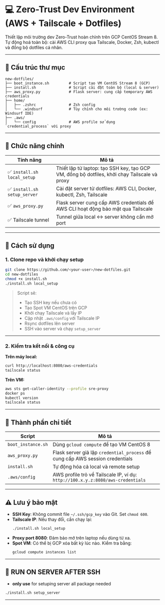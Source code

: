 
# 💻 Zero-Trust Dev Environment (AWS + Tailscale + Dotfiles)

Thiết lập môi trường dev Zero-Trust hoàn chỉnh trên GCP CentOS Stream 8. Tự động hoá toàn bộ: cài AWS CLI proxy qua Tailscale, Docker, Zsh, kubectl và đồng bộ dotfiles cá nhân.

---

## 📁 Cấu trúc thư mục

```
new-dotfiles/
├── boot_instance.sh         # Script tạo VM CentOS Stream 8 (GCP)
├── install.sh               # Script cài đặt toàn bộ (local & server)
├── aws_proxy.py             # Flask server: cung cấp temporary AWS credentials
├── home/
│   ├── .zshrc               # Zsh config
│   └── .windsurf            # Tùy chỉnh cho môi trường code (ex: Windsurf IDE)
├── .aws/
│   └── config               # AWS profile sử dụng `credential_process` với proxy
```

---

## 🧠 Chức năng chính

| Tính năng | Mô tả |
|----------|------|
| ✅ `install.sh local_setup` | Thiết lập từ laptop: tạo SSH key, tạo GCP VM, đồng bộ dotfiles, khởi chạy Tailscale và proxy |
| ✅ `install.sh setup_server` | Cài đặt server từ dotfiles: AWS CLI, Docker, kubectl, Zsh, Tailscale |
| ✅ `aws_proxy.py` | Flask server cung cấp AWS credentials để AWS CLI hoạt động bảo mật qua Tailscale |
| ✅ Tailscale tunnel | Tunnel giữa local ↔️ server không cần mở port |

---

## 🚀 Cách sử dụng

### 1. Clone repo và khởi chạy setup

```bash
git clone https://github.com/<your-user>/new-dotfiles.git
cd new-dotfiles
chmod +x install.sh
./install.sh local_setup
```

> Script sẽ:
> - Tạo SSH key nếu chưa có
> - Tạo Spot VM CentOS trên GCP
> - Khởi chạy Tailscale và lấy IP
> - Cập nhật `.aws/config` với Tailscale IP
> - Rsync dotfiles lên server
> - SSH vào server và chạy `setup_server`

---

### 2. Kiểm tra kết nối & công cụ

**Trên máy local:**

```bash
curl http://localhost:8080/aws-credentials
tailscale status
```

**Trên VM:**

```bash
aws sts get-caller-identity --profile sre-proxy
docker ps
kubectl version
tailscale status
```

---

## 🧩 Thành phần chi tiết

| Script | Mô tả |
|--------|------|
| `boot_instance.sh` | Dùng `gcloud compute` để tạo VM CentOS 8 |
| `aws_proxy.py` | Flask server giả lập `credential_process` để cung cấp AWS session credentials |
| `install.sh` | Tự động hóa cả local và remote setup |
| `.aws/config` | AWS profile trỏ về Tailscale IP, ví dụ: `http://100.x.y.z:8080/aws-credentials` |

---

## ⚠️ Lưu ý bảo mật

- **SSH Key**: Không commit file `~/.ssh/gcp_key` vào Git. Set `chmod 600`.
- **Tailscale IP**: Nếu thay đổi, cần chạy lại:
  ```bash
  ./install.sh local_setup
  ```
- **Proxy port 8080**: Đảm bảo mở trên laptop nếu dùng từ xa.
- **Spot VM**: Có thể bị GCP xóa bất kỳ lúc nào. Kiểm tra bằng:
  ```bash
  gcloud compute instances list
  ```

---

## 🔄 RUN ON SERVER AFTER SSH
- **only use** for setuping server all package needed
```bash
./install.sh setup_server
```
---
